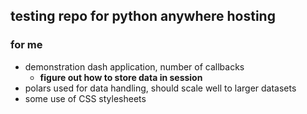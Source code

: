 ## testing repo for python anywhere hosting

### for me

 - demonstration dash application, number of callbacks
   - **figure out how to store data in session**
 - polars used for data handling, should scale well to larger datasets
 - some use of CSS stylesheets